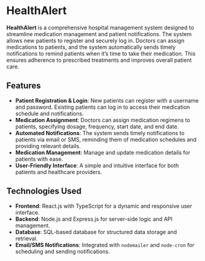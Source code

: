 # HealthAlert

**HealthAlert** is a comprehensive hospital management system designed to streamline medication management and patient notifications. The system allows new patients to register and securely log in. Doctors can assign medications to patients, and the system automatically sends timely notifications to remind patients when it’s time to take their medication. This ensures adherence to prescribed treatments and improves overall patient care.

## Features

- **Patient Registration & Login**: New patients can register with a username and password. Existing patients can log in to access their medication schedule and notifications.
- **Medication Assignment**: Doctors can assign medication regimens to patients, specifying dosage, frequency, start date, and end date.
- **Automated Notifications**: The system sends timely notifications to patients via email or SMS, reminding them of medication schedules and providing relevant details.
- **Medication Management**: Manage and update medication details for patients with ease.
- **User-Friendly Interface**: A simple and intuitive interface for both patients and healthcare providers.

## Technologies Used

- **Frontend**: React.js with TypeScript for a dynamic and responsive user interface.
- **Backend**: Node.js and Express.js for server-side logic and API management.
- **Database**: SQL-based database for structured data storage and retrieval.
- **Email/SMS Notifications**: Integrated with `nodemailer` and `node-cron` for scheduling and sending notifications.

